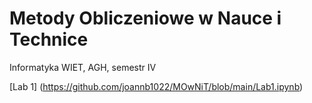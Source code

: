 # Metody Obliczeniowe w Nauce i Technice

Informatyka WIET, AGH, semestr IV

[Lab 1] (https://github.com/joannb1022/MOwNiT/blob/main/Lab1.ipynb)

